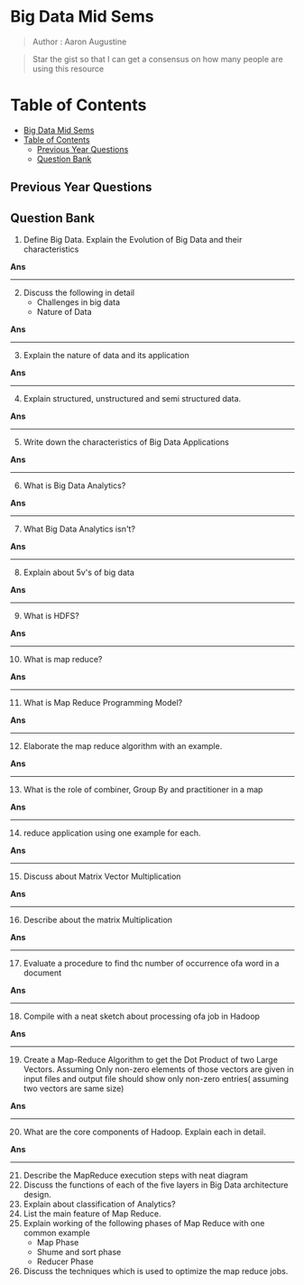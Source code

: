 #  Big Data Mid Sems
> Author : Aaron Augustine

> Star the gist so that I can get a consensus on how many people are using this resource

# Table of Contents
- [Big Data Mid Sems](#big-data-mid-sems)
- [Table of Contents](#table-of-contents)
  - [Previous Year Questions](#previous-year-questions)
  - [Question Bank](#question-bank)



## Previous Year Questions


## Question Bank
1. Define Big Data. Explain the Evolution of Big Data and their characteristics

**Ans** 


<hr>

2. Discuss the following in detail
   - Challenges in big data
   - Nature of Data

**Ans** 


<hr>

3. Explain the nature of data and its application

**Ans** 


<hr>

4. Explain structured, unstructured and semi structured data.

**Ans** 


<hr>

5. Write down the characteristics of Big Data Applications

**Ans** 


<hr>

6. What is Big Data Analytics?


**Ans** 


<hr>

7. What Big Data Analytics isn't?

**Ans** 


<hr>

8. Explain about 5v's of big data

**Ans** 


<hr>

9.  What is HDFS?

**Ans** 


<hr>

10. What is map reduce?

**Ans** 


<hr>

11. What is Map Reduce Programming Model?

**Ans** 


<hr>

12. Elaborate the map reduce algorithm with an example.

**Ans** 


<hr>

13. What is the role of combiner, Group By and practitioner in a map 

**Ans** 


<hr>

14. reduce application using one example for each.

**Ans** 


<hr>

15.  Discuss about Matrix Vector Multiplication

**Ans** 


<hr>


16. Describe about the matrix Multiplication

**Ans** 


<hr>

17. Evaluate a procedure to find thc number of occurrence ofa word in a document

**Ans** 


<hr>

18. Compile with a neat sketch about processing ofa job in Hadoop

**Ans** 


<hr>

19. Create a Map-Reduce Algorithm to get the Dot Product of two Large Vectors. Assuming Only non-zero elements of those vectors are given in input files and output file should show only non-zero entries( assuming two vectors are same size)

**Ans** 


<hr>

20. What are the core components of Hadoop. Explain each in detail.

**Ans** 


<hr>

21. Describe the MapReduce execution steps with neat diagram
22.   Discuss the functions of each of the five layers in Big Data architecture design.
23. Explain about classification of Analytics?
24. List the main feature of Map Reduce.
25. Explain working of the following phases of Map Reduce with one common example 
    - Map Phase 
    - Shume and sort phase
    - Reducer Phase
26. Discuss the techniques which is used to optimize the map reduce jobs.